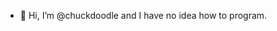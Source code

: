 - 👋 Hi, I’m @chuckdoodle and I have no idea how to program.

<!---
chuckdoodle/chuckdoodle is a ✨ special ✨ repository because its `README.md` (this file) appears on your GitHub profile.
You can click the Preview link to take a look at your changes.
--->
